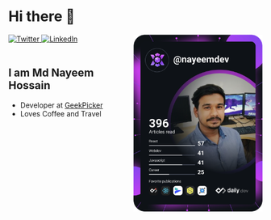 # Hi there 👋

<div align="left">
  <a href="https://twitter.com/nayeemdev">
    <img
      src="https://img.shields.io/twitter/follow/nayeemdev?label=Twitter&logo=twitter&style=flat-square&color=1da1f2&logoColor=ffffff"
      alt="Twitter"
    />
  </a>
  <a href="https://linkedin.com/in/nayeemdev">
    <img
      src="https://img.shields.io/static/v1?logo=linkedin&style=flat-square&color=0072b1&label=LinkedIn&message=%E2%98%86"
      alt="LinkedIn"
    />
  </a>
  
  <a href="https://api.daily.dev/get?r=nayeemdev" target="_blank">
    <img
      width="256"
      align="right"
      src="https://raw.githubusercontent.com/nayeemdev/nayeemdev/devcard/devcard.svg"
    />
  </a>
</div>

<br />

## I am Md Nayeem Hossain

- Developer at [GeekPicker](https://www.geekpicker.com)
- Loves Coffee and Travel
